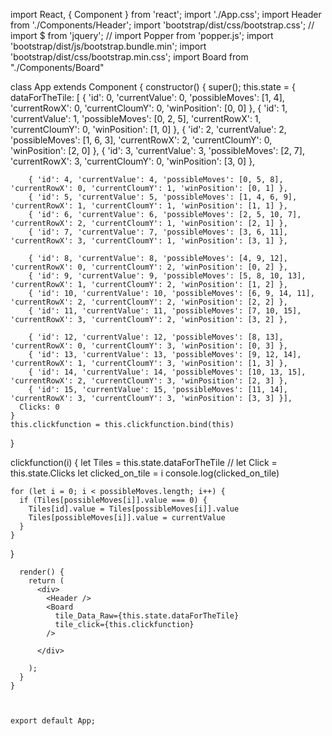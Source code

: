 import React, { Component } from 'react';
import './App.css';
import Header from './Components/Header';
import 'bootstrap/dist/css/bootstrap.css';
// import $ from 'jquery';
// import Popper from 'popper.js';
import 'bootstrap/dist/js/bootstrap.bundle.min';
import 'bootstrap/dist/css/bootstrap.min.css';
import Board from "./Components/Board"




class App extends Component {
  constructor() {
    super();
    this.state = {
      dataForTheTile: [
        { 'id': 0, 'currentValue': 0, 'possibleMoves': [1, 4], 'currentRowX': 0, 'currentCloumY': 0, 'winPosition': [0, 0] },
        { 'id': 1, 'currentValue': 1, 'possibleMoves': [0, 2, 5], 'currentRowX': 1, 'currentCloumY': 0, 'winPosition': [1, 0] },
        { 'id': 2, 'currentValue': 2, 'possibleMoves': [1, 6, 3], 'currentRowX': 2, 'currentCloumY': 0, 'winPosition': [2, 0] },
        { 'id': 3, 'currentValue': 3, 'possibleMoves': [2, 7], 'currentRowX': 3, 'currentCloumY': 0, 'winPosition': [3, 0] },

        { 'id': 4, 'currentValue': 4, 'possibleMoves': [0, 5, 8], 'currentRowX': 0, 'currentCloumY': 1, 'winPosition': [0, 1] },
        { 'id': 5, 'currentValue': 5, 'possibleMoves': [1, 4, 6, 9], 'currentRowX': 1, 'currentCloumY': 1, 'winPosition': [1, 1] },
        { 'id': 6, 'currentValue': 6, 'possibleMoves': [2, 5, 10, 7], 'currentRowX': 2, 'currentCloumY': 1, 'winPosition': [2, 1] },
        { 'id': 7, 'currentValue': 7, 'possibleMoves': [3, 6, 11], 'currentRowX': 3, 'currentCloumY': 1, 'winPosition': [3, 1] },

        { 'id': 8, 'currentValue': 8, 'possibleMoves': [4, 9, 12], 'currentRowX': 0, 'currentCloumY': 2, 'winPosition': [0, 2] },
        { 'id': 9, 'currentValue': 9, 'possibleMoves': [5, 8, 10, 13], 'currentRowX': 1, 'currentCloumY': 2, 'winPosition': [1, 2] },
        { 'id': 10, 'currentValue': 10, 'possibleMoves': [6, 9, 14, 11], 'currentRowX': 2, 'currentCloumY': 2, 'winPosition': [2, 2] },
        { 'id': 11, 'currentValue': 11, 'possibleMoves': [7, 10, 15], 'currentRowX': 3, 'currentCloumY': 2, 'winPosition': [3, 2] },

        { 'id': 12, 'currentValue': 12, 'possibleMoves': [8, 13], 'currentRowX': 0, 'currentCloumY': 3, 'winPosition': [0, 3] },
        { 'id': 13, 'currentValue': 13, 'possibleMoves': [9, 12, 14], 'currentRowX': 1, 'currentCloumY': 3, 'winPosition': [1, 3] },
        { 'id': 14, 'currentValue': 14, 'possibleMoves': [10, 13, 15], 'currentRowX': 2, 'currentCloumY': 3, 'winPosition': [2, 3] },
        { 'id': 15, 'currentValue': 15, 'possibleMoves': [11, 14], 'currentRowX': 3, 'currentCloumY': 3, 'winPosition': [3, 3] }],
      Clicks: 0
    }
    this.clickfunction = this.clickfunction.bind(this)
  }



  clickfunction(i) {
    let Tiles = this.state.dataForTheTile
    // let Click = this.state.Clicks
    let clicked_on_tile = i
    console.log(clicked_on_tile)
    
    
    for (let i = 0; i < possibleMoves.length; i++) {
      if (Tiles[possibleMoves[i]].value === 0) {
        Tiles[id].value = Tiles[possibleMoves[i]].value
        Tiles[possibleMoves[i]].value = currentValue
      }
    }
  }


      render() {
        return (
          <div>
            <Header />
            <Board
              tile_Data_Raw={this.state.dataForTheTile}
              tile_click={this.clickfunction}
            />

          </div>

        );
      }
    }



    export default App;

